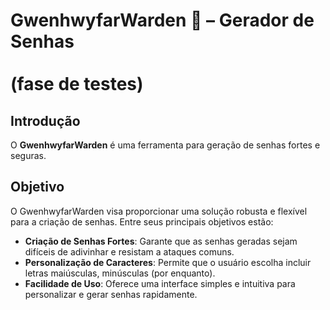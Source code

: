 # GwenhwyfarWarden 🔐 – Gerador de Senhas <br> <br> (fase de testes)

## Introdução

O **GwenhwyfarWarden** é uma ferramenta para geração de senhas fortes e seguras.

## Objetivo

O GwenhwyfarWarden visa proporcionar uma solução robusta e flexível para a criação de senhas. Entre seus principais objetivos estão:

- **Criação de Senhas Fortes**: Garante que as senhas geradas sejam difíceis de adivinhar e resistam a ataques comuns.
- **Personalização de Caracteres**: Permite que o usuário escolha incluir letras maiúsculas, minúsculas (por enquanto).
- **Facilidade de Uso**: Oferece uma interface simples e intuitiva para personalizar e gerar senhas rapidamente.
